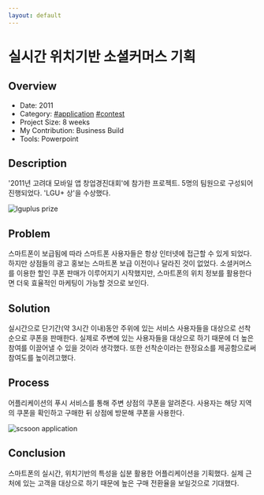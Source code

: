 ```yaml
---
layout: default
---
```


# 실시간 위치기반 소셜커머스 기획

## Overview

* Date: 2011
* Category: [#application](https://www.google.com/search?q=application) [#contest](https://www.google.com/search?q=contest)
* Project Size: 8 weeks
* My Contribution: Business Build
* Tools: Powerpoint

## Description

'2011년 고려대 모바일 앱 창업경진대회'에 참가한 프로젝트. 
5명의 팀원으로 구성되어 진행되었다. 
'LGU+ 상'을 수상했다. 

![lguplus prize]({{"/assets/img/project/scsoon_prize.jpg"}})

## Problem

스마트폰이 보급됨에 따라 스마트폰 사용자들은 항상 인터넷에 접근할 수 있게 되었다. 
하지만 상점들의 광고 홍보는 스마트폰 보급 이전이나 달라진 것이 없었다. 
소셜커머스를 이용한 할인 쿠폰 판매가 이루어지기 시작했지만, 스마트폰의 위치 정보를 활용한다면 더욱 효율적인 마케팅이 가능할 것으로 보인다. 

## Solution

실시간으로 단기간(약 3시간 이내)동안 주위에 있는 서비스 사용자들을 대상으로 선착순으로 쿠폰을 판매한다. 
실제로 주변에 있는 사용자들을 대상으로 하기 때문에 더 높은 참여를 이끌어낼 수 있을 것이라 생각했다. 
또한 선착순이라는 한정요소를 제공함으로써 참여도를 높이려고했다. 

## Process

어플리케이션의 푸시 서비스를 통해 주변 상점의 쿠폰을 알려준다. 
사용자는 해당 지역의 쿠폰을 확인하고 구매한 뒤 상점에 방문해 쿠폰을 사용한다. 

![scsoon application]({{"/assets/img/project/scsoon.jpg"}})

## Conclusion

스마트폰의 실시간, 위치기반의 특성을 십분 활용한 어플리케이션을 기획했다. 
실제 근처에 있는 고객을 대상으로 하기 때문에 높은 구매 전환율을 보일것으로 기대했다. 